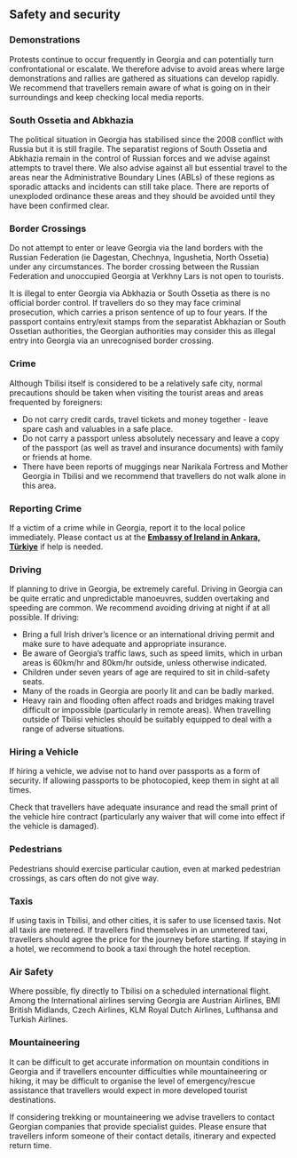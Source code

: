 ## Safety and security

### **Demonstrations**

Protests continue to occur frequently in Georgia and can potentially turn confrontational or escalate. We therefore advise to avoid areas where large demonstrations and rallies are gathered as situations can develop rapidly. We recommend that travellers remain aware of what is going on in their surroundings and keep checking local media reports.

### **South Ossetia and Abkhazia**

The political situation in Georgia has stabilised since the 2008 conflict with Russia but it is still fragile. The separatist regions of South Ossetia and Abkhazia remain in the control of Russian forces and we advise against attempts to travel there. We also advise against all but essential travel to the areas near the Administrative Boundary Lines (ABLs) of these regions as sporadic attacks and incidents can still take place. There are reports of unexploded ordinance these areas and they should be avoided until they have been confirmed clear.

### **Border Crossings**

Do not attempt to enter or leave Georgia via the land borders with the Russian Federation (ie Dagestan, Chechnya, Ingushetia, North Ossetia) under any circumstances. The border crossing between the Russian Federation and unoccupied Georgia at Verkhny Lars is not open to tourists.

It is illegal to enter Georgia via Abkhazia or South Ossetia as there is no official border control. If travellers do so they may face criminal prosecution, which carries a prison sentence of up to four years. If the passport contains entry/exit stamps from the separatist Abkhazian or South Ossetian authorities, the Georgian authorities may consider this as illegal entry into Georgia via an unrecognised border crossing.

### **Crime**

Although Tbilisi itself is considered to be a relatively safe city, normal precautions should be taken when visiting the tourist areas and areas frequented by foreigners:

* Do not carry credit cards, travel tickets and money together - leave spare cash and valuables in a safe place.
* Do not carry a passport unless absolutely necessary and leave a copy of the passport (as well as travel and insurance documents) with family or friends at home.
* There have been reports of muggings near Narikala Fortress and Mother Georgia in Tbilisi and we recommend that travellers do not walk alone in this area.

### **Reporting Crime**

If a victim of a crime while in Georgia, report it to the local police immediately. Please contact us at the [**Embassy of Ireland in Ankara, Türkiye**](https://www.ireland.ie/en/turkiye/ankara/) if help is needed.

### **Driving**

If planning to drive in Georgia, be extremely careful. Driving in Georgia can be quite erratic and unpredictable manoeuvres, sudden overtaking and speeding are common. We recommend avoiding driving at night if at all possible. If driving:

* Bring a full Irish driver’s licence or an international driving permit and make sure to have adequate and appropriate insurance.
* Be aware of Georgia’s traffic laws, such as speed limits, which in urban areas is 60km/hr and 80km/hr outside, unless otherwise indicated.
* Children under seven years of age are required to sit in child-safety seats.
* Many of the roads in Georgia are poorly lit and can be badly marked.
* Heavy rain and flooding often affect roads and bridges making travel difficult or impossible (particularly in remote areas). When travelling outside of Tbilisi vehicles should be suitably equipped to deal with a range of adverse situations.

### **Hiring a Vehicle**

If hiring a vehicle, we advise not to hand over passports as a form of security. If allowing passports to be photocopied, keep them in sight at all times.

Check that travellers have adequate insurance and read the small print of the vehicle hire contract (particularly any waiver that will come into effect if the vehicle is damaged).

### **Pedestrians**

Pedestrians should exercise particular caution, even at marked pedestrian crossings, as cars often do not give way.

### **Taxis**

If using taxis in Tbilisi, and other cities, it is safer to use licensed taxis. Not all taxis are metered. If travellers find themselves in an unmetered taxi, travellers should agree the price for the journey before starting. If staying in a hotel, we recommend to book a taxi through the hotel reception.

### **Air Safety**

Where possible, fly directly to Tbilisi on a scheduled international flight. Among the International airlines serving Georgia are Austrian Airlines, BMI British Midlands, Czech Airlines, KLM Royal Dutch Airlines, Lufthansa and Turkish Airlines.

### **Mountaineering**

It can be difficult to get accurate information on mountain conditions in Georgia and if travellers encounter difficulties while mountaineering or hiking, it may be difficult to organise the level of emergency/rescue assistance that travellers would expect in more developed tourist destinations.

If considering trekking or mountaineering we advise travellers to contact Georgian companies that provide specialist guides. Please ensure that travellers inform someone of their contact details, itinerary and expected return time.